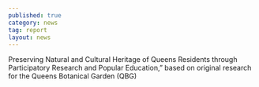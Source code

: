 ```yaml
---
published: true
category: news
tag: report
layout: news 
---
```


Preserving Natural and Cultural Heritage of Queens Residents through Participatory Research and Popular Education,” based on original research for the Queens Botanical Garden (QBG)